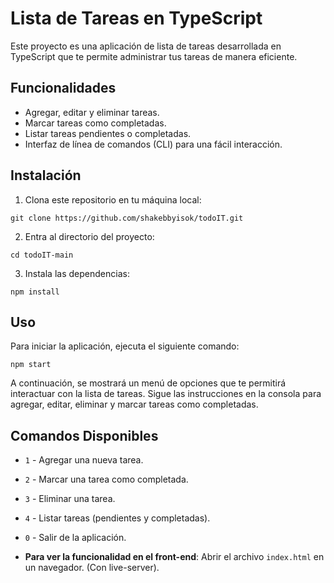 # Lista de Tareas en TypeScript

Este proyecto es una aplicación de lista de tareas desarrollada en TypeScript que te permite administrar tus tareas de manera eficiente.

## Funcionalidades

- Agregar, editar y eliminar tareas.
- Marcar tareas como completadas.
- Listar tareas pendientes o completadas.
- Interfaz de línea de comandos (CLI) para una fácil interacción.

## Instalación

1. Clona este repositorio en tu máquina local:
```
git clone https://github.com/shakebbyisok/todoIT.git
```

2. Entra al directorio del proyecto:
```
cd todoIT-main
```

3. Instala las dependencias:
```
npm install
```

## Uso

Para iniciar la aplicación, ejecuta el siguiente comando:
```
npm start
```
A continuación, se mostrará un menú de opciones que te permitirá interactuar con la lista de tareas. Sigue las instrucciones en la consola para agregar, editar, eliminar y marcar tareas como completadas.

## Comandos Disponibles

- `1` - Agregar una nueva tarea.
- `2` - Marcar una tarea como completada.
- `3` - Eliminar una tarea.
- `4` - Listar tareas (pendientes y completadas).
- `0` - Salir de la aplicación.

- **Para ver la funcionalidad en el front-end**: Abrir el archivo `index.html` en un navegador. (Con live-server).

